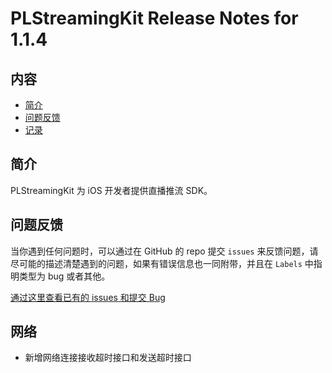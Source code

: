 # PLStreamingKit Release Notes for 1.1.4

## 内容

- [简介](#简介)
- [问题反馈](#问题反馈)
- [记录](#记录)
	
## 简介

PLStreamingKit 为 iOS 开发者提供直播推流 SDK。

## 问题反馈

当你遇到任何问题时，可以通过在 GitHub 的 repo 提交 ```issues``` 来反馈问题，请尽可能的描述清楚遇到的问题，如果有错误信息也一同附带，并且在 ```Labels``` 中指明类型为 bug 或者其他。

[通过这里查看已有的 issues 和提交 Bug](https://github.com/pili-engineering/PLStreamingKit/issues)

## 网络

- 新增网络连接接收超时接口和发送超时接口